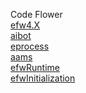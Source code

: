 Code Flower<br>
<a href="https://efwgrp.github.io/efw4_codeflower/efw4.X.html">efw4.X</a><br>
<a href="https://efwgrp.github.io/efw4_codeflower/aibot.html">aibot</a><br>
<a href="https://efwgrp.github.io/efw4_codeflower/eprocess.html">eprocess</a><br>
<a href="https://efwgrp.github.io/efw4_codeflower/aams.html">aams</a><br>
<a href="https://efwgrp.github.io/efw4_codeflower/efwRuntime.html">efwRuntime</a><br>
<a href="https://efwgrp.github.io/efw4_codeflower/efwInitialization.html">efwInitialization</a><br>
